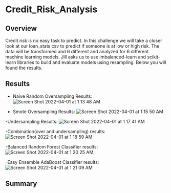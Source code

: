 # Credit_Risk_Analysis
## Overview
Credit risk is no easy task to predict. In this challenge we will take a closer look at our loan_stats csv to predict if someone is at low or high risk. The data will be transformed and 6 different and analyzed for 6 different machine learning models.  Jill asks us to use imbalanced-learn and scikit-learn libraries to build and evaluate models using resampling. Below you will found the results. 


## Results
- Naive Random Oversampling Results:
![Screen Shot 2022-04-01 at 1 13 48 AM](https://user-images.githubusercontent.com/92552837/161199212-efad1085-5323-40db-ad61-ffab9e084434.png)


- Smote Oversampling Results:
![Screen Shot 2022-04-01 at 1 15 50 AM](https://user-images.githubusercontent.com/92552837/161199427-6ebf39d8-5f33-4ed6-ba52-45bb53d04e19.png)


-Undersampling Results:
![Screen Shot 2022-04-01 at 1 17 41 AM](https://user-images.githubusercontent.com/92552837/161199472-50ac762d-1f92-4918-bf74-34be2634329c.png)

-Combination(over and undersampling) results: 
![Screen Shot 2022-04-01 at 1 18 59 AM](https://user-images.githubusercontent.com/92552837/161199607-e3485c2e-1bdf-4c6a-be0e-9710ae4ddc3c.png)

-Balanced Random Forest Classifier results:
![Screen Shot 2022-04-01 at 1 20 25 AM](https://user-images.githubusercontent.com/92552837/161199764-af04a9e8-aa47-45ac-8a57-d333579bef77.png)

-Easy Ensemble AdaBoost Classifier results:
![Screen Shot 2022-04-01 at 1 21 09 AM](https://user-images.githubusercontent.com/92552837/161199820-8406a399-8d01-4be2-ae30-0f728efbe4a1.png)



## Summary
